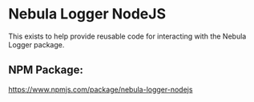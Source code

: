 # Nebula Logger NodeJS
This exists to help provide reusable code for interacting with the Nebula Logger package.


## NPM Package:
https://www.npmjs.com/package/nebula-logger-nodejs